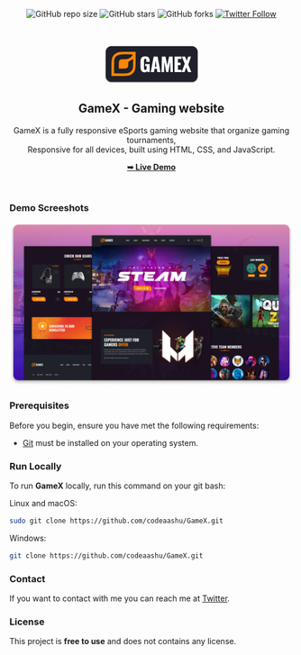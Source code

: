<div align="center">

  ![GitHub repo size](https://img.shields.io/github/repo-size/codeaashu/GameX)
  ![GitHub stars](https://img.shields.io/github/stars/codeaashu/GameX?style=social)
  ![GitHub forks](https://img.shields.io/github/forks/codeaashu/GameX?style=social)
[![Twitter Follow](https://img.shields.io/twitter/follow/codeaashu?style=social)](https://twitter.com/intent/follow?screen_name=codeaashu)

  <br />
  <br />
  
  <img src="./readme-images/project-logo.png" />

  <h2 align="center">GameX - Gaming website</h2>

  GameX is a fully responsive eSports gaming website that organize gaming tournaments, <br />Responsive for all devices, built using HTML, CSS, and JavaScript.

  <a href="https://gamex-gaming.vercel.app/"><strong>➥ Live Demo</strong></a>

</div>

<br />

### Demo Screeshots

![GameX Desktop Demo](./readme-images/desktop.png "Desktop Demo")

### Prerequisites

Before you begin, ensure you have met the following requirements:

* [Git](https://git-scm.com/downloads "Download Git") must be installed on your operating system.

### Run Locally

To run **GameX** locally, run this command on your git bash:

Linux and macOS:

```bash
sudo git clone https://github.com/codeaashu/GameX.git
```

Windows:

```bash
git clone https://github.com/codeaashu/GameX.git
```

### Contact

If you want to contact with me you can reach me at [Twitter](https://www.twitter.com/codeaashu).

### License

This project is **free to use** and does not contains any license.
